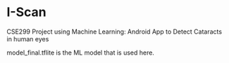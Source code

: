# I-Scan
CSE299 Project using Machine Learning: Android App to Detect Cataracts in human eyes

model_final.tflite is the ML model that is used here.
